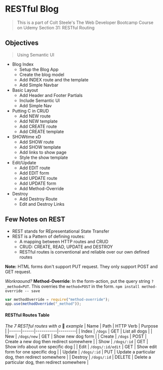 # RESTful Blog
> This is a part of Colt Steele's The Web Developer Bootcamp Course on Udemy
> Section 31: RESTful Routing

## Objectives
> Using Semantic UI
- Blog Index
    - Setup the Blog App
    - Create the blog model
    - Add INDEX route and the template
    - Add Simple Navbar
- Basic Layout
    - Add Header and Footer Partials
    - Include Semantic UI
    - Add Simple Nav
- Putting C in CRUD
    - Add NEW route
    - Add NEW template
    - Add CREATE route
    - Add CREATE template
- SHOWtime xD
    - Add SHOW route
    - Add SHOW template
    - Add links to show page
    - Style the show template
- Edit/Update
    - Add EDIT route
    - Add EDIT form
    - Add UPDATE route
    - Add UPDATE form
    - Add Method-Override 
- Destroy
    - Add Destroy Route
    - Edit and Destroy Links

## Few Notes on REST

- REST stands for REpresentational State Transfer
- REST is a Pattern of defining routes: 
    - A mapping between HTTP routes and CRUD
    - CRUD: CREATE, READ, UPDATE and DESTROY
    - RESTful routes is conventional and reliable over our own defined routes

**Note:** HTML forms don't support PUT request. They only support POST and GET request.

*Workraound?*
**Method-Override**: In the form-action, put the query string ```?_method=PUT```. This overries the ```method=POST``` in the form.
```npm install method-override -- save```
```js
var methodOverride = require("method-override");
app.use(methodOverride("_method"));
```


#### RESTful Routes Table
*The 7 RESTful routes with a* :dog: *example*
| Name | Path | HTTP Verb | Purpose |
|------|------|-----------|---------|
| Index | ```/dogs``` | GET | List all dogs |
| New | ```/dogs/new``` | GET | Show new dog form |
| Create | ```/dogs``` | POST | Create a new dog then redirect somewhere |
| Show | ```/dogs/:id``` | GET | Show info about one specific dog |
| Edit | ```/dogs/:id/edit``` | GET | Show edit form for one specific dog |
| Update | ```/dogs/:id``` | PUT | Update a particular dog, then redirect somewhere |
| Destroy | ```/dogs/:id``` | DELETE | Delete a particular dog, then redirect somewhere |

